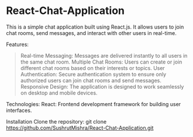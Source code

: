# React-Chat-Application

This is a simple chat application built using React.js. It allows users to join chat rooms, send messages, and interact with other users in real-time.

Features:

> Real-time Messaging: Messages are delivered instantly to all users in the same chat room.
> Multiple Chat Rooms: Users can create or join different chat rooms based on their interests or topics.
> User Authentication: Secure authentication system to ensure only authorized users can join chat rooms and send messages.
> Responsive Design: The application is designed to work seamlessly on desktop and mobile devices.

Technologies:
React: Frontend development framework for building user interfaces.

Installation
Clone the repository: git clone https://github.com/SushrutMishra/React-Chat-Application.git
